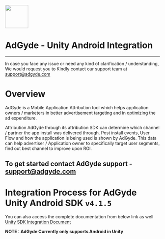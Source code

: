 

<img src="https://www.adgyde.com/img/logo.png"  width="75">


# AdGyde - Unity Android Integration
----
In case you face any issue or need any kind of clarification / understanding, We would request you to Kindly contact our support team at support@adgyde.com

# Overview

AdGyde is a Mobile Application Attribution tool which helps application owners / marketers in better advertisement targeting and in optimizing the ad expenditure. 

Attribution
AdGyde through its attribution SDK can determine which channel / partner the app install was delivered through. Post install events, User Flow and how the application is being used is shown by AdGyde. This data can help advertiser / Application owner to specifically target user segments, find out best channel to improve upon ROI.

To get started contact AdGyde support - support@adgyde.com
---

# Integration Process for AdGyde Unity Android SDK `v4.1.5`
You can also access the complete documentation from below link as well
<a href="https://www.adgyde.com/documents/sdk_integration_process?platform=integration&type=unity"> Unity SDK Integration Document </a>


**NOTE : AdGyde Currently only supports Android in Unity**